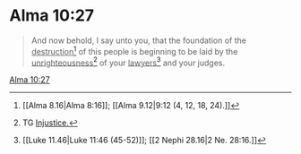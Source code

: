 # Alma 10:27

> And now behold, I say unto you, that the foundation of the <u>destruction</u>[^a] of this people is beginning to be laid by the <u>unrighteousness</u>[^b] of your <u>lawyers</u>[^c] and your judges.

[Alma 10:27](https://www.churchofjesuschrist.org/study/scriptures/bofm/alma/10?lang=eng&id=p27#p27)


[^a]: [[Alma 8.16|Alma 8:16]]; [[Alma 9.12|9:12 (4, 12, 18, 24).]]
[^b]: TG [Injustice.](https://www.churchofjesuschrist.org/study/scriptures/tg/injustice?lang=eng)
[^c]: [[Luke 11.46|Luke 11:46 (45-52)]]; [[2 Nephi 28.16|2 Ne. 28:16.]]
